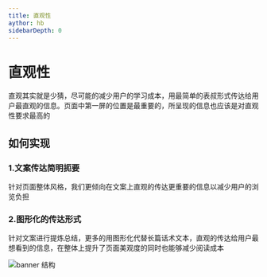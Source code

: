 ```yaml
---
title: 直观性
aythor: hb
sidebarDepth: 0
---
```


# 直观性

直观其实就是少猜，尽可能的减少用户的学习成本，用最简单的表叔形式传达给用户最直观的信息。页面中第一屏的位置是最重要的，所呈现的信息也应该是对直观性要求最高的

## 如何实现

### 1.文案传达简明扼要

针对页面整体风格，我们更倾向在文案上直观的传达更重要的信息以减少用户的浏览负担

### 2.图形化的传达形式

针对文案进行提炼总结，更多的用图形化代替长篇话术文本，直观的传达给用户最想看到的信息，在整体上提升了页面美观度的同时也能够减少阅读成本


![banner 结构](http://baiduyun-guideline.bj.bcebos.com/portal%2Fprinciple%2F%E7%9B%B4%E8%A7%82%E6%80%A7%E5%8E%9F%E5%88%99.png)